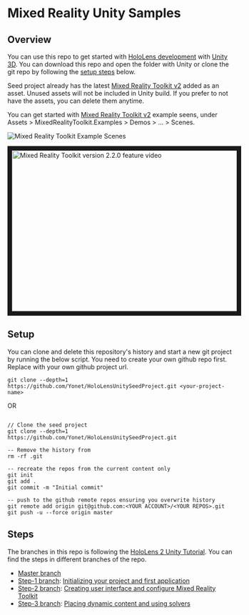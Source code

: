 # Mixed Reality Unity Samples

## Overview

You can use this repo to get started with [HoloLens development](https://docs.microsoft.com/windows/mixed-reality/?WT.mc_id=hololensseedproject-github-ayyonet) with [Unity 3D](https://docs.microsoft.com/windows/mixed-reality/unity-development-overview?WT.mc_id=hololensseedproject-github-ayyonet). You can download this repo and open the folder with Unity or clone the git repo by following the [setup steps](#setup) below. 

Seed project already has the latest [Mixed Reality Toolkit v2](https://docs.microsoft.com/windows/mixed-reality/mrtk-getting-started?WT.mc_id=hololensseedproject-github-ayyonet) added as an asset. Unused assets will not be included in Unity build. If you prefer to not have the assets, you can delete them anytime. 

You can get started with  [Mixed Reality Toolkit v2](https://docs.microsoft.com/windows/mixed-reality/mrtk-getting-started?WT.mc_id=hololensseedproject-github-ayyonet) example seens, under Assets > MixedRealityToolkit.Examples > Demos > ... > Scenes.

![Mixed Reality Toolkit Example Scenes](Assets/images/MRTKAssetsScenes.png)

<a href="http://www.youtube.com/watch?feature=player_embedded&v=8FBLNoeUSvk" target="_blank"><img src="http://img.youtube.com/vi/8FBLNoeUSvk/0.jpg" 
alt="Mixed Reality Toolkit version 2.2.0 feature video" width="640" height="360" border="10"/></a>

## Setup

You can clone and delete this repository's history and start a new git project by running the below script. You need to create your own github repo first. Replace <your-project-name> with your own github project url. 

```git
git clone --depth=1 https://github.com/Yonet/HoloLensUnitySeedProject.git <your-project-name>
```

OR 
```git

// Clone the seed project
git clone --depth=1 https://github.com/Yonet/HoloLensUnitySeedProject.git

-- Remove the history from 
rm -rf .git

-- recreate the repos from the current content only
git init
git add .
git commit -m "Initial commit"

-- push to the github remote repos ensuring you overwrite history
git remote add origin git@github.com:<YOUR ACCOUNT>/<YOUR REPOS>.git
git push -u --force origin master

```

## Steps

The branches in this repo is following the [HoloLens 2 Unity Tutorial](https://docs.microsoft.com/en-us/windows/mixed-reality/mrlearning-base?WT.mc_id=hololensseedproject-github-ayyonet). You can find the steps in different branches of the repo. 

 - [Master branch](https://github.com/Yonet/HoloLensUnitySeedProject/tree/master)
 - [Step-1 branch](https://github.com/Yonet/HoloLensUnitySeedProject/tree/step-1): [Initializing your project and first application](https://docs.microsoft.com/en-us/windows/mixed-reality/mrlearning-base-ch1?WT.mc_id=hololensseedproject-github-ayyonet)
 - [Step-2 branch](https://github.com/Yonet/HoloLensUnitySeedProject/tree/step-2): [Creating user interface and configure Mixed Reality Toolkit](https://docs.microsoft.com/en-us/windows/mixed-reality/mrlearning-base-ch2?WT.mc_id=hololensseedproject-github-ayyonet)
 - [Step-3 branch](https://github.com/Yonet/HoloLensUnitySeedProject/tree/step-3): [Placing dynamic content and using solvers](https://docs.microsoft.com/en-us/windows/mixed-reality/mrlearning-base-ch3?WT.mc_id=hololensseedproject-github-ayyonet)